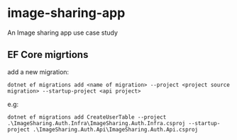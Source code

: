 # image-sharing-app
An Image sharing app use case study

## EF Core migrtions

add a new migration:

`dotnet ef migrations add <name of migration> --project <project source migration> --startup-project <api project>`

e.g:

`dotnet ef migrations add CreateUserTable --project .\ImageSharing.Auth.Infra\ImageSharing.Auth.Infra.csproj --startup-project .\ImageSharing.Auth.Api\ImageSharing.Auth.Api.csproj`